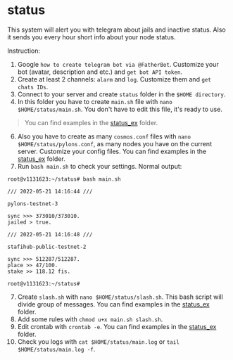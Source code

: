 # status
This system will alert you with telegram about jails and inactive status. Also it sends you every hour short info about your node status.

Instruction:

1. Google `how to create telegram bot via @FatherBot`. Customize your bot (avatar, description and etc.) and `get bot API token`.
2. Create at least 2 channels: `alarm` and `log`. Customize them and `get chats IDs`.
3. Connect to your server and create `status` folder in the `$HOME directory`.
4. In this folder you have to create `main.sh` file with `nano $HOME/status/main.sh`. You don't have to edit this file, it's ready to use.
> You can find examples in the [status_ex](https://github.com/cyberomanov/status/tree/main/status_ex) folder.
6. Also you have to create as many `cosmos.conf` files with `nano $HOME/status/pylons.conf`, as many nodes you have on the current server. Customize your config files. You can find examples in the [status_ex](https://github.com/cyberomanov/status/tree/main/status_ex) folder.
7. Run `bash main.sh` to check your settings. Normal output:

```
root@v1131623:~/status# bash main.sh 
 
/// 2022-05-21 14:16:44 ///
 
pylons-testnet-3

sync >>> 373010/373010.
jailed > true.
 
/// 2022-05-21 14:16:48 ///
 
stafihub-public-testnet-2

sync >>> 512287/512287.
place >> 47/100.
stake >> 118.12 fis.

root@v1131623:~/status# 
```

7. Create `slash.sh` with `nano $HOME/status/slash.sh`. This bash script will divide group of messages. You can find examples in the [status_ex](https://github.com/cyberomanov/status/tree/main/status_ex) folder.
8. Add some rules with `chmod u+x main.sh slash.sh`.
9. Edit crontab with `crontab -e`. You can find examples in the [status_ex](https://github.com/cyberomanov/status/tree/main/status_ex) folder.
10. Check you logs with `cat $HOME/status/main.log` or `tail $HOME/status/main.log -f`.
